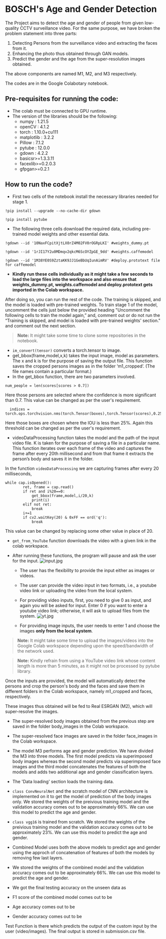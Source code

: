 # **BOSCH's Age and Gender Detection**

The Project aims to detect the age and gender of people from given low-quality CCTV surveillance video. 
For the same purpose, we have broken the problem statement into three parts:


1. Detecting Persons from the surveillance video and extracting the faces from it.
2. Enhancing the photo thus obtained through GAN models.
3. Predict the gender and the age from the super-resolution images obtained.


The above components are named M1, M2, and M3 respectively.

The codes are in the Google Colabotary notebook.

## **Pre-requisites for running the code:**



*   The colab must be connected to GPU runtime.
*   The version of the libraries should be the following:
    *  numpy : 1.21.5
    *  openCV : 4.1.2
    *  torch : 1.10.0+cu111
    *  matplotlib : 3.2.2
    *  Pillow : 7.1.2
    *  pytube : 12.0.0
    *  gdown : 4.2.2
    * basicsr>=1.3.3.11
    * facexlib>=0.2.0.3
    * gfpgan>=0.2.1



## **How to run the code?**


* First two cells of the notebook install the necessary libraries needed for stage 1.
```
!pip install --upgrade --no-cache-dir gdown
```
```
!pip install pytube
```
* The following three cells download the required data, including pre-trained model weights and other essential data. 
```
!gdown --id '10NaxFCpitXjtLX0rZ4M02FV0rOGRpLKI' #weights_dummy.pt 
```
```
!gdown --id '1rJI17Y2u0MDmqv2qkcM6ScOYZpGE_9dd' #weights.caffemodel
```
```
!gdown --id '1M38YE0S9ZztaKK9JJ1GeBbUqIunAimRV' #deploy.prototext file for caffemodel
```

* **Kindly run these cells individually as it might take a few seconds to load the large files into the workspace and also ensure that weights_dummy.pt, weights.caffemodel and deploy.prototext gets imported in the Colab workspace.**

After doing so, you can run the rest of the code. The training is skipped, and the model is loaded with pre-trained weights. To train stage 1 of the model, uncomment the cells just below the provided heading "Uncomment the following cells to train the model again,” and, comment out or do not run the “Training is skipped, and model is loaded with pre-trained weights' section." and comment out the next section.


> **Note:** It might take some time to clone some repositories in the notebook.

* ```im_convert(tensor)``` converts a torch.tensor to image.
*  get_bbox(frame,model,x,k) takes the input image, model as parameters. The x and k is for the purpose of saving the output file. This function saves the cropped persons images as in the folder ‘m1_cropped’. (The file names contain a particular format.)
* In the get_bbox function, there are two parameters involved.
```
num_people = len(scores[scores > 0.7])
```
Here those persons are selected where the confidence is more significant than 0.7. This value can be changed as per the user's requirement.
```
  indices =   torch.ops.torchvision.nms(torch.Tensor(boxes),torch.Tensor(scores),0.25).tolist()

```
Here those boxes are chosen where the IOU is less than 25%. Again this threshold can be changed as per the user's requirement.
* videoDataProcessing function takes the model and the path of the input video file. K is taken for the purpose of saving a file in a particular name. This function iterates over each frame of the video and captures the frame after every 20th millisecond and from that frame it extracts the person’s body and saves it in the folder.

In the function ```videoDataProcessing``` we are capturing frames after every 20 milliseconds,
```
while cap.isOpened():
        ret, frame = cap.read()
        if ret and i%20==0:
            get_bbox(frame,model,i/20,k)
            print(i)
        elif not ret:
            break
        i+=1
        if cv2.waitKey(20) & 0xFF == ord('q'):
            break
```
This value can be changed by replacing some other value in place of 20.

* ```get_from_YouTube``` function downloads the video with a given link in the colab workspace.

* After running these functions, the program will pause and ask the user for the input. ![input.jpg](https://user-images.githubusercontent.com/75763525/159293859-37e20f18-ac56-4321-93bc-2fd2f12707de.jpg)

  * The user has the flexibility to provide the input either as images or videos. 
  * The user can provide the video input in two formats, i.e., a youtube video link or uploading the video from the local system. 
  * For providing video inputs, first, you need to give 0 as input, and again you will be asked for input. Enter 0 if you want to enter a youtube video link; otherwise, it will ask to upload files from the system.
  ![yt.jpg](https://user-images.githubusercontent.com/75763525/159293988-d1210c02-d96a-4918-a3f5-9a9a2406bfb1.jpg)

  * For providing image inputs, the user needs to enter 1 and choose the images **only from the local system**. 
  

> **Note:** It might take some time to upload the images/videos into the Google Colab workspace depending upon the speed/bandwidth of the network used.

> **Note:** Kindly refrain from using a YouTube video link whose content length is more than 5 minutes, as it might not be processed by pytube library. 


Once the inputs are provided, the model will automatically detect the persons and crop the person's body and the faces and save them in different folders in the Colab workspace, namely m1_cropped and faces, respectively.

These images thus obtained will be fed to Real ESRGAN (M2), which will super-resolve the images. 

* The super-resolved body images obtained from the previous step are saved in the folder body_images in the Colab workspace.
* The super-resolved face images are saved in the folder face_images in the Colab workspace.


* The model M3 performs age and gender prediction. We have divided the M3 into three models. The first model predicts via superimposed body images whereas the second model predicts via superimposed face images and the third model concatenates the features of both the models and adds two additional age and gender classification layers.
* The 'Data loading' section loads the training data.
* ```class ConvNeuralNet``` and the scratch model of CNN architecture is implemented on it to get the model of prediction of the body images only. We stored the weights of the preivious training model and the validation accuracy comes out to be approximately 66%. We can use this model to predict the age and gender.
* ```class vgg16``` is trained from scratch. We stored the weights of the preivious training model and the validation accuracy comes out to be approximately 23%. We can use this model to predict the age and gender.
*  Combined Model uses both the above models to predict age and gender using the approch of concatenation of features of both the models by removing few  last layers.
*  We stored the weights of the combined model and the validation accuracy comes out to be approximately 66%. We can use this model to predict the age and gender. 
* We got the final testing accuracy on the unseen data as 
* F1 score of the combined model comes out to be
* Age accuracy comes out to be
* Gender accuracy comes out to be

Test Function is there which predicts the output of the custom input by the user (video/images). The final output is stored in submission.csv file.





